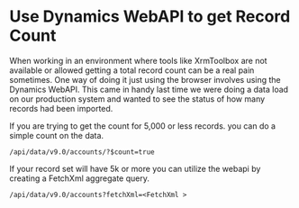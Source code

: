 # Use Dynamics WebAPI to get Record Count

When working in an environment where tools like XrmToolbox are not available or allowed getting a total record count can be a real pain sometimes.  One way of doing it just using the browser involves using the Dynamics WebAPI.  This came in handy last time we were doing a data load on our production system and wanted to see the status of how many records had been imported.

If you are trying to get the count for 5,000 or less records. you can do a simple count on the data.

``````
/api/data/v9.0/accounts/?$count=true
``````

If your record set will have 5k or more you can utilize the webapi by creating a FetchXml aggregate query.

``````
/api/data/v9.0/accounts?fetchXml=<FetchXml >
``````
<!--stackedit_data:
eyJoaXN0b3J5IjpbLTE5NDk1Nzg4MDRdfQ==
-->